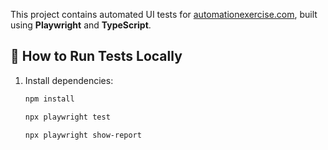 This project contains automated UI tests for [automationexercise.com](https://automationexercise.com), built using **Playwright** and **TypeScript**.

## 🚀 How to Run Tests Locally

1. Install dependencies:
   ```bash
   npm install

   npx playwright test

   npx playwright show-report
